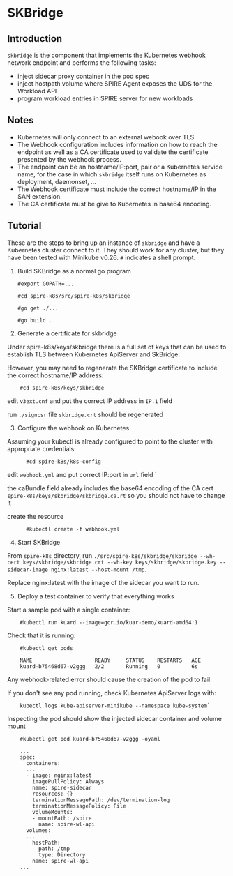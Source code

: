 # SKBridge

## Introduction

`skbridge` is the component that implements the Kubernetes webhook network endpoint and performs the following tasks:

* inject sidecar proxy container in the pod spec
* inject hostpath volume where SPIRE Agent exposes the UDS for the Workload API
* program workload entries in SPIRE server for new workloads

## Notes

*    Kubernetes will only connect to an external webook over TLS.
*    The Webhook configuration includes information on how to reach the endpoint as well
     as a CA certificate used to validate the certificate presented by the webhook process.
*    The endpoint can be an hostname/IP:port, pair or a Kubernetes service name, for the case
     in which `skbridge` itself runs on Kubernetes as deployment, daemonset, ...
*    The Webhook certificate must include the correct hostname/IP in the SAN extension.
*    The CA certificate must be give to Kubernetes in base64 encoding.


## Tutorial

These are the steps to bring up an instance of `skbridge` and have a Kubernetes cluster connect to it.
They should work for any cluster, but they have been tested with Minikube v0.26.
`#` indicates a shell prompt.

1. Build SKBridge as a normal go program

    `#export GOPATH=...`

    `#cd spire-k8s/src/spire-k8s/skbridge`

    `#go get ./...`

    `#go build .`

2. Generate a certificate for skbridge

  Under spire-k8s/keys/skbridge there is a full set of keys that can be used to establish TLS between
  Kubernetes ApiServer and SkBridge.

  However, you may need to regenerate the SKBridge certificate
  to include the correct hostname/IP address:

        #cd spire-k8s/keys/skbridge

  edit `v3ext.cnf` and put the correct IP address in `IP.1` field

  run `./signcsr` file `skbridge.crt` should be regenerated

3. Configure the webhook on Kubernetes

  Assuming your kubectl is already configured to point to the cluster with appropriate credentials:

          #cd spire-k8s/k8s-config

  edit `webhook.yml` and put correct IP:port in `url` field `

  the caBundle field already includes the base64 encoding of the CA cert `spire-k8s/keys/skbridge/skbridge.ca.rt`
  so you should not have to change it

  create the  resource

          #kubectl create -f webhook.yml

4. Start SKBridge

  From `spire-k8s` directory, run `./src/spire-k8s/skbridge/skbridge --wh-cert keys/skbridge/skbridge.crt --wh-key keys/skbridge/skbridge.key --sidecar-image nginx:latest --host-mount /tmp`.

  Replace nginx:latest with the image of the sidecar you want to run.

5. Deploy a test container to verify that everything works

  Start a sample pod with a single container:

        #kubectl run kuard --image=gcr.io/kuar-demo/kuard-amd64:1

  Check that it is running:

        #kubectl get pods

        NAME                    READY     STATUS    RESTARTS   AGE
        kuard-b75468d67-v2ggg   2/2       Running   0          6s

  Any webhook-related error should cause the creation of the pod to fail.

  If you don't see any pod running, check Kubernetes ApiServer logs with:

        kubectl logs kube-apiserver-minikube --namespace kube-system`

  Inspecting the pod should show the injected sidecar container and volume mount

        #kubectl get pod kuard-b75468d67-v2ggg -oyaml

        ...
        spec:
          containers:
          ...
          - image: nginx:latest
            imagePullPolicy: Always
            name: spire-sidecar
            resources: {}
            terminationMessagePath: /dev/termination-log
            terminationMessagePolicy: File
            volumeMounts:
            - mountPath: /spire
              name: spire-wl-api
          volumes:
          ...
          - hostPath:
              path: /tmp
              type: Directory
            name: spire-wl-api
        ...

